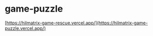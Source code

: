 # game-puzzle
[https://hilmatrix-game-rescue.vercel.app/](https://hilmatrix-game-puzzle.vercel.app/)

